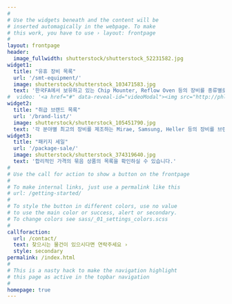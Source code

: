 ```yaml
---
#
# Use the widgets beneath and the content will be
# inserted automagically in the webpage. To make
# this work, you have to use › layout: frontpage
#
layout: frontpage
header:
  image_fullwidth: shutterstock/shutterstock_52231582.jpg
widget1:
  title: "유휴 장비 목록"
  url: '/smt-equipment/'
  image: shutterstock/shutterstock_103471583.jpg
  text: '한국FA에서 보유하고 있는 Chip Mounter, Reflow Oven 등의 장비를 종류별로 확인하실 수 있습니다.'
#  video: '<a href="#" data-reveal-id="videoModal"><img src="http://phlow.github.io/feeling-responsive/images/start-video-feeling-responsive-302x182.jpg" width="302" height="182" alt=""/></a>'
widget2:
  title: "취급 브랜드 목록"
  url: '/brand-list/'
  image: shutterstock/shutterstock_105451790.jpg
  text: '각 분야별 최고의 장비를 제조하는 Mirae, Samsung, Heller 등의 장비를 브랜드별로 확인하실 수 있습니다.'
widget3:
  title: "패키지 세일"
  url: '/package-sale/'
  image: shutterstock/shutterstock_374319640.jpg
  text: '합리적인 가격의 묶음 상품의 목록을 확인하실 수 있습니다.'
#
# Use the call for action to show a button on the frontpage
#
# To make internal links, just use a permalink like this
# url: /getting-started/
#
# To style the button in different colors, use no value
# to use the main color or success, alert or secondary.
# To change colors see sass/_01_settings_colors.scss
#
callforaction:
  url: /contact/
  text: 찾으시는 물건이 있으시다면 연락주세요 ›
  style: secondary
permalink: /index.html
#
# This is a nasty hack to make the navigation highlight
# this page as active in the topbar navigation
#
homepage: true
---
```


<!-- <div id="videoModal" class="reveal-modal large" data-reveal="">
  <div class="flex-video widescreen vimeo" style="display: block;">
    <iframe width="1280" height="720" src="https://www.youtube.com/embed/3b5zCFSmVvU" frameborder="0" allowfullscreen></iframe>
  </div>
  <a class="close-reveal-modal">&#215;</a>
</div> -->

